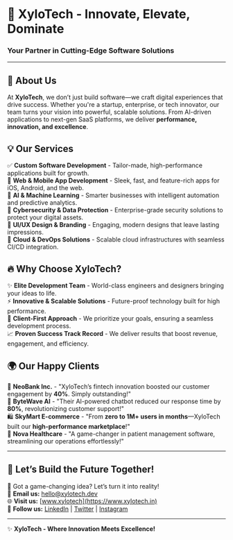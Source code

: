# 🚀 XyloTech - Innovate, Elevate, Dominate  
### **Your Partner in Cutting-Edge Software Solutions**

---

## 🌟 About Us  
At **XyloTech**, we don’t just build software—we craft digital experiences that drive success. Whether you're a startup, enterprise, or tech innovator, our team turns your vision into powerful, scalable solutions. From AI-driven applications to next-gen SaaS platforms, we deliver **performance, innovation, and excellence**.

## 💡 Our Services  
✅ **Custom Software Development** - Tailor-made, high-performance applications built for growth.  
📱 **Web & Mobile App Development** - Sleek, fast, and feature-rich apps for iOS, Android, and the web.  
🤖 **AI & Machine Learning** - Smarter businesses with intelligent automation and predictive analytics.  
🔐 **Cybersecurity & Data Protection** - Enterprise-grade security solutions to protect your digital assets.  
🎨 **UI/UX Design & Branding** - Engaging, modern designs that leave lasting impressions.  
🚀 **Cloud & DevOps Solutions** - Scalable cloud infrastructures with seamless CI/CD integration.  

## 🔥 Why Choose XyloTech?  
✨ **Elite Development Team** - World-class engineers and designers bringing your ideas to life.  
⚡ **Innovative & Scalable Solutions** - Future-proof technology built for high performance.  
💼 **Client-First Approach** - We prioritize your goals, ensuring a seamless development process.  
📈 **Proven Success Track Record** - We deliver results that boost revenue, engagement, and efficiency.  

## 🌍 Our Happy Clients  
🚀 **NeoBank Inc.** - "XyloTech’s fintech innovation boosted our customer engagement by **40%**. Simply outstanding!"  
🤖 **ByteWave AI** - "Their AI-powered chatbot reduced our response time by **80%**, revolutionizing customer support!"  
🛍️ **SkyMart E-commerce** - "From **zero to 1M+ users in months**—XyloTech built our **high-performance marketplace**!"  
🏥 **Nova Healthcare** - "A game-changer in patient management software, streamlining our operations effortlessly!"

---

## 🎯 Let’s Build the Future Together!  
💬 Got a game-changing idea? Let’s turn it into reality!  
📩 **Email us:** [hello@xylotech.dev](mailto:hello@xylotech.dev)  
🌐 **Visit us:** [www.xylotech](https://www.xylotech.in)  
📱 **Follow us:** [LinkedIn]([#](https://www.linkedin.com/company/xylotech1/)) | [Twitter](#) | [Instagram](https://www.instagram.com/xylotech.in/)  

---

✨ **XyloTech - Where Innovation Meets Excellence!**
